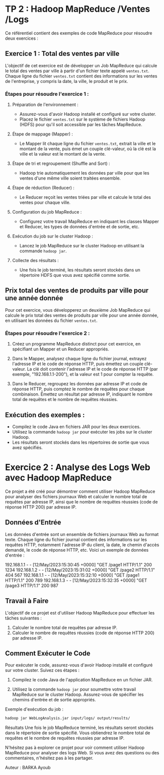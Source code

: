 # TP 2 : Hadoop MapReduce /Ventes /Logs

Ce référentiel contient des exemples de code MapReduce pour résoudre deux exercices :

## Exercice 1 : Total des ventes par ville

L'objectif de cet exercice est de développer un Job MapReduce qui calcule le total des ventes par ville à partir d'un fichier texte appelé `ventes.txt`.   
Chaque ligne du fichier `ventes.txt` contient des informations sur les ventes de l'entreprise, y compris la date, la ville, le produit et le prix.

### Étapes pour résoudre l'exercice 1 :

1. Préparation de l'environnement :
   - Assurez-vous d'avoir Hadoop installé et configuré sur votre cluster.
   - Placez le fichier `ventes.txt` sur le système de fichiers Hadoop (HDFS) pour qu'il soit accessible par les tâches MapReduce.

2. Étape de mappage (Mapper) :
   - Le Mapper lit chaque ligne du fichier `ventes.txt`, extrait la ville et le montant de la vente, puis émet un couple clé-valeur, où la clé est la ville et la valeur est le montant de la vente.

3. Étape de tri et regroupement (Shuffle and Sort) :
   - Hadoop trie automatiquement les données par ville pour que les ventes d'une même ville soient traitées ensemble.

4. Étape de réduction (Reducer) :
   - Le Reducer reçoit les ventes triées par ville et calcule le total des ventes pour chaque ville.

5. Configuration du job MapReduce :
   - Configurez votre travail MapReduce en indiquant les classes Mapper et Reducer, les types de données d'entrée et de sortie, etc.

6. Exécution du job sur le cluster Hadoop :
   - Lancez le job MapReduce sur le cluster Hadoop en utilisant la commande `hadoop jar`.

7. Collecte des résultats :
   - Une fois le job terminé, les résultats seront stockés dans un répertoire HDFS que vous avez spécifié comme sortie.

## Prix total des ventes de produits par ville pour une année donnée

Pour cet exercice, vous développerez un deuxième Job MapReduce qui calcule le prix total des ventes de produits par ville pour une année donnée,   
en utilisant les données du fichier `ventes.txt`.

### Étapes pour résoudre l'exercice 2 :

1. Créez un programme MapReduce distinct pour cet exercice, en spécifiant un Mapper et un Reducer appropriés.

2. Dans le Mapper, analysez chaque ligne du fichier journal, extrayez l'adresse IP et le code de réponse HTTP, puis émettez un couple clé-valeur.
   La clé doit contenir l'adresse IP et le code de réponse HTTP (par exemple, "192.168.1.1-200"), et la valeur est 1 pour compter la requête.

4. Dans le Reducer, regroupez les données par adresse IP et code de réponse HTTP, puis comptez le nombre de requêtes pour chaque combinaison.
    Émettez un résultat par adresse IP, indiquant le nombre total de requêtes et le nombre de requêtes réussies.

## Exécution des exemples :

- Compilez le code Java en fichiers JAR pour les deux exercices.
- Utilisez la commande `hadoop jar` pour exécuter les jobs sur le cluster Hadoop.
- Les résultats seront stockés dans les répertoires de sortie que vous avez spécifiés.


# Exercice 2 : Analyse des Logs Web avec Hadoop MapReduce

Ce projet a été créé pour démontrer comment utiliser Hadoop MapReduce pour analyser des fichiers journaux Web et calculer le nombre total de requêtes par adresse IP, ainsi que le nombre de requêtes réussies (code de réponse HTTP 200) par adresse IP.

## Données d'Entrée

Les données d'entrée sont un ensemble de fichiers journaux Web au format texte. Chaque ligne du fichier journal contient des informations sur les requêtes HTTP, notamment l'adresse IP du client, la date, le chemin d'accès demandé, le code de réponse HTTP, etc. Voici un exemple de données d'entrée :

192.168.1.1 - - [12/May/2023:15:30:45 +0000] "GET /page1 HTTP/1.1" 200 1234
192.168.1.2 - - [12/May/2023:15:31:02 +0000] "GET /page2 HTTP/1.1" 404 567
192.168.1.1 - - [12/May/2023:15:32:10 +0000] "GET /page1 HTTP/1.1" 200 789
192.168.1.3 - - [12/May/2023:15:32:35 +0000] "GET /page3 HTTP/1.1" 200 987

## Travail à Faire

L'objectif de ce projet est d'utiliser Hadoop MapReduce pour effectuer les tâches suivantes :

1. Calculer le nombre total de requêtes par adresse IP.
2. Calculer le nombre de requêtes réussies (code de réponse HTTP 200) par adresse IP.

## Comment Exécuter le Code

Pour exécuter le code, assurez-vous d'avoir Hadoop installé et configuré sur votre cluster. Suivez ces étapes :

1. Compilez le code Java de l'application MapReduce en un fichier JAR.

2. Utilisez la commande `hadoop jar` pour soumettre votre travail MapReduce sur le cluster Hadoop. Assurez-vous de spécifier les chemins d'entrée et de sortie appropriés.

Exemple d'exécution du job :

```bash
hadoop jar WebLogAnalysis.jar input/logs/ output/results/
```
Résultats
Une fois le job MapReduce terminé, les résultats seront stockés dans le répertoire de sortie spécifié. Vous obtiendrez le nombre total de requêtes et le nombre de requêtes réussies par adresse IP.

N'hésitez pas à explorer ce projet pour voir comment utiliser Hadoop MapReduce pour analyser des logs Web. Si vous avez des questions ou des commentaires, n'hésitez pas à les partager.

Auteur : BARKA Ayoub
